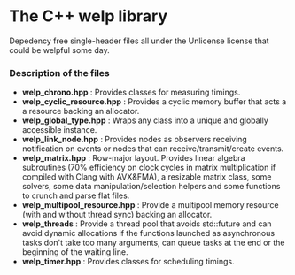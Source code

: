 # The C++ welp library
Depedency free single-header files all under the Unlicense license that could be welpful some day.

### Description of the files
- **welp_chrono.hpp** : Provides classes for measuring timings.
- **welp_cyclic_resource.hpp** : Provides a cyclic memory buffer that acts a a resource backing an allocator.
- **welp_global_type.hpp** : Wraps any class into a unique and globally accessible instance.
- **welp_link_node.hpp** : Provides nodes as observers receiving notification on events or nodes that can receive/transmit/create events.
- **welp_matrix.hpp** : Row-major layout. Provides linear algebra subroutines (70% efficiency on clock cycles in matrix multiplication if compiled with Clang with AVX&FMA), a resizable matrix class, some solvers, some data manipulation/selection helpers and some functions to crunch and parse flat files.
- **welp_multipool_resource.hpp** : Provide a multipool memory resource (with and without thread sync) backing an allocator.
- **welp_threads** : Provide a thread pool that avoids std::future and can avoid dynamic allocations if the functions launched as asynchronous tasks don't take too many arguments, can queue tasks at the end or the beginning of the waiting line.
- **welp_timer.hpp** : Provides classes for scheduling timings.
